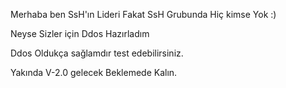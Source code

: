 Merhaba ben SsH'ın Lideri Fakat SsH Grubunda Hiç kimse Yok :) 

Neyse Sizler için Ddos Hazırladım

Ddos Oldukça sağlamdır test edebilirsiniz.

Yakında V-2.0 gelecek Beklemede Kalın.
